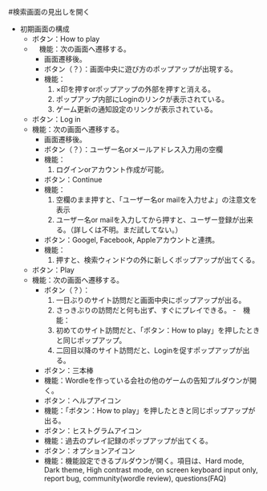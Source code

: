 #検索画面の見出しを開く
- 初期画面の構成
    - ボタン：How to play
    - 　機能：次の画面へ遷移する。
        - 画面遷移後。
        - ボタン（？）：画面中央に遊び方のポップアップが出現する。
        -   機能：
            1. ×印を押すorポップアップの外部を押すと消える。
            1. ポップアップ内部にLoginのリンクが表示されている。
            1. ゲーム更新の通知設定のリンクが表示されている。
    - ボタン：Log in
    -   機能：次の画面へ遷移する。
        - 画面遷移後。
        - ボタン（？）：ユーザー名orメールアドレス入力用の空欄
        -   機能：
            1. ログインorアカウント作成が可能。
        - ボタン：Continue
        -   機能：
            1. 空欄のまま押すと、「ユーザー名or mailを入力せよ」の注意文を表示
            1. ユーザー名or mailを入力してから押すと、ユーザー登録が出来る。（詳しくは不明。まだ試してない。）
        - ボタン：Googel, Facebook, Appleアカウントと連携。
        -   機能：
            1. 押すと、検索ウィンドウの外に新しくポップアップが出てくる。
    - ボタン：Play
    -   機能：次の画面へ遷移する。
        - ボタン（？）：
            1. 一日ぶりのサイト訪問だと画面中央にポップアップが出る。
            1. さっきぶりの訪問だと何も出ず、すぐにプレイできる。
        -　機能：
            1. 初めてのサイト訪問だと、「ボタン：How to play」を押したときと同じポップアップ。
            1. 二回目以降のサイト訪問だと、Loginを促すポップアップが出る。
        - ボタン：三本棒
        -   機能：Wordleを作っている会社の他のゲームの告知プルダウンが開く。
        - ボタン：ヘルプアイコン
        -   機能：「ボタン：How to play」を押したときと同じポップアップが出る。
        - ボタン：ヒストグラムアイコン
        -   機能：過去のプレイ記録のポップアップが出てくる。
        - ボタン：オプションアイコン
        -   機能：機能設定できるプルダウンが開く。項目は、Hard mode, Dark theme, High contrast mode, on screen keyboard input only, report bug, community(wordle review), questions(FAQ)